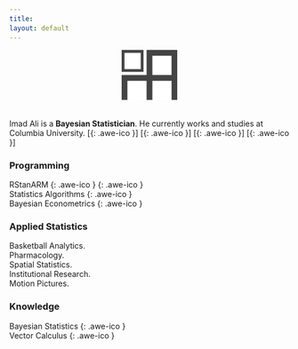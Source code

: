 ```yaml
---
title:
layout: default
---
```

<div style="text-align:center">
<img src ="/icons/logo2017.png" width = "20%" />
</div>
<br>

Imad Ali is a **Bayesian Statistician**. He currently works and studies at Columbia University.
[[<i class="fa fa-envelope-o"></i>](mailto:imad.ali@columbia.edu){: .awe-ico }]
[[<i class="fa fa-git"></i>](https://github.com/imadmali){: .awe-ico }]
[[<i class="fa fa-linkedin"></i>](https://www.linkedin.com/in/imadmali){: .awe-ico }]
[[<i class="fa fa-twitter"></i>](https://twitter.com/imadali){: .awe-ico }]

### Programming
RStanARM
[<i class="fa fa-info"></i>](http://mc-stan.org/interfaces/rstanarm){: .awe-ico }
[<i class='fa fa-code'></i>](https://github.com/stan-dev/rstanarm){: .awe-ico }  
Statistics Algorithms [<i class='fa fa-code'></i>](https://github.com/imadmali/statistics-algorithms){: .awe-ico }  
Bayesian Econometrics [<i class='fa fa-code'></i>](https://github.com/imadmali/bayesian-econometrics){: .awe-ico }  

### Applied Statistics
Basketball Analytics.  
Pharmacology.  
Spatial Statistics.  
Institutional Research.  
Motion Pictures.

### Knowledge
Bayesian Statistics [<i class="fa fa-info"></i>](/bayesian-statistics/){: .awe-ico }    
Vector Calculus [<i class='fa fa-file-o'></i>](/files/vcn.pdf){: .awe-ico }  
